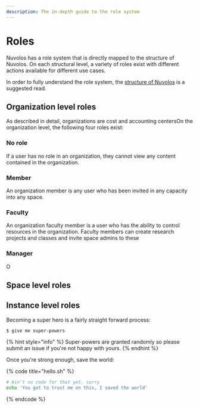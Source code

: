 ```yaml
---
description: The in-depth guide to the role system
---
```


# Roles

Nuvolos has a role system that is directly mapped to the structure of Nuvolos. On each structural level, a variety of roles exist with different actions available for different use cases.

In order to fully understand the role system, the [structure of Nuvolos](../our-features/data-organization/) is a suggested read.

## Organization level roles

As described in detail, organizations are cost and accounting centersOn the organization level, the following four roles exist:

### No role

If a user has no role in an organization, they cannot view any content contained in the organization.

### Member

An organization member is any user who has been invited in any capacity into any space.

### Faculty

An organization faculty member is a user who has the ability to control resources in the organization. Faculty members can create research projects and classes and invite space admins to these

### Manager

O



## Space level roles





## Instance level roles

Becoming a super hero is a fairly straight forward process:

```
$ give me super-powers
```

{% hint style="info" %}
 Super-powers are granted randomly so please submit an issue if you're not happy with yours.
{% endhint %}

Once you're strong enough, save the world:

{% code title="hello.sh" %}
```bash
# Ain't no code for that yet, sorry
echo 'You got to trust me on this, I saved the world'
```
{% endcode %}



